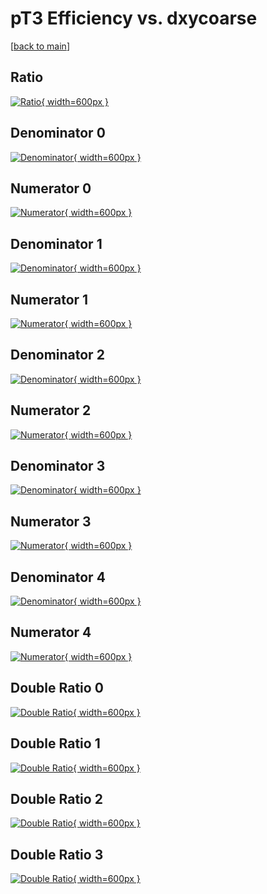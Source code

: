 # pT3 Efficiency vs. dxycoarse

[[back to main](./)]



## Ratio

[![Ratio](../mtv/var/pT3_vtr_211_1_eff_dxycoarse.png){ width=600px }](../mtv/var/pT3_vtr_211_1_eff_dxycoarse.pdf)

## Denominator 0

[![Denominator](../mtv/den/pT3_vtr_211_1_eff_dxycoarse_den0.png){ width=600px }](../mtv/den/pT3_vtr_211_1_eff_dxycoarse_den0.pdf)

## Numerator 0

[![Numerator](../mtv/num/pT3_vtr_211_1_eff_dxycoarse_num0.png){ width=600px }](../mtv/num/pT3_vtr_211_1_eff_dxycoarse_num0.pdf)

## Denominator 1

[![Denominator](../mtv/den/pT3_vtr_211_1_eff_dxycoarse_den1.png){ width=600px }](../mtv/den/pT3_vtr_211_1_eff_dxycoarse_den1.pdf)

## Numerator 1

[![Numerator](../mtv/num/pT3_vtr_211_1_eff_dxycoarse_num1.png){ width=600px }](../mtv/num/pT3_vtr_211_1_eff_dxycoarse_num1.pdf)

## Denominator 2

[![Denominator](../mtv/den/pT3_vtr_211_1_eff_dxycoarse_den2.png){ width=600px }](../mtv/den/pT3_vtr_211_1_eff_dxycoarse_den2.pdf)

## Numerator 2

[![Numerator](../mtv/num/pT3_vtr_211_1_eff_dxycoarse_num2.png){ width=600px }](../mtv/num/pT3_vtr_211_1_eff_dxycoarse_num2.pdf)

## Denominator 3

[![Denominator](../mtv/den/pT3_vtr_211_1_eff_dxycoarse_den3.png){ width=600px }](../mtv/den/pT3_vtr_211_1_eff_dxycoarse_den3.pdf)

## Numerator 3

[![Numerator](../mtv/num/pT3_vtr_211_1_eff_dxycoarse_num3.png){ width=600px }](../mtv/num/pT3_vtr_211_1_eff_dxycoarse_num3.pdf)

## Denominator 4

[![Denominator](../mtv/den/pT3_vtr_211_1_eff_dxycoarse_den4.png){ width=600px }](../mtv/den/pT3_vtr_211_1_eff_dxycoarse_den4.pdf)

## Numerator 4

[![Numerator](../mtv/num/pT3_vtr_211_1_eff_dxycoarse_num4.png){ width=600px }](../mtv/num/pT3_vtr_211_1_eff_dxycoarse_num4.pdf)

## Double Ratio 0

[![Double Ratio](../mtv/ratio/pT3_vtr_211_1_eff_dxycoarse_ratio0.png){ width=600px }](../mtv/ratio/pT3_vtr_211_1_eff_dxycoarse_ratio0.pdf)

## Double Ratio 1

[![Double Ratio](../mtv/ratio/pT3_vtr_211_1_eff_dxycoarse_ratio1.png){ width=600px }](../mtv/ratio/pT3_vtr_211_1_eff_dxycoarse_ratio1.pdf)

## Double Ratio 2

[![Double Ratio](../mtv/ratio/pT3_vtr_211_1_eff_dxycoarse_ratio2.png){ width=600px }](../mtv/ratio/pT3_vtr_211_1_eff_dxycoarse_ratio2.pdf)

## Double Ratio 3

[![Double Ratio](../mtv/ratio/pT3_vtr_211_1_eff_dxycoarse_ratio3.png){ width=600px }](../mtv/ratio/pT3_vtr_211_1_eff_dxycoarse_ratio3.pdf)

